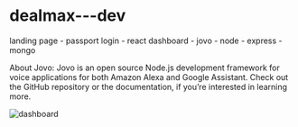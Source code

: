 # dealmax---dev
landing page - passport login - react dashboard - jovo - node - express - mongo

About Jovo: Jovo is an open source Node.js development framework for voice applications for both Amazon Alexa and Google Assistant. Check out the GitHub repository or the documentation, if you’re interested in learning more.

![dashboard](https://user-images.githubusercontent.com/23240307/43617734-39c2f226-9692-11e8-9eb5-8ea8aedff6d5.JPG)

